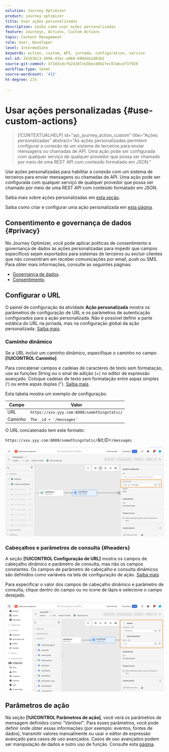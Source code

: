 ```yaml
---
solution: Journey Optimizer
product: journey optimizer
title: Usar ações personalizadas
description: Saiba como usar ações personalizadas
feature: Journeys, Actions, Custom Actions
topic: Content Management
role: User, Developer
level: Intermediate
keywords: action, custom, API, jornada, configuration, service
exl-id: 2b1b3613-3096-43ec-a860-600dda1d83b2
source-git-commit: 47185cdcfb243d7cb3becd861fec87abcef1f929
workflow-type: tm+mt
source-wordcount: '412'
ht-degree: 21%

---
```


# Usar ações personalizadas {#use-custom-actions}

>[!CONTEXTUALHELP]
>id="ajo_journey_action_custom"
>title="Ações personalizadas"
>abstract="As ações personalizadas permitem configurar a conexão de um sistema de terceiros para enviar mensagens ou chamadas de API. Uma ação pode ser configurada com qualquer serviço de qualquer provedor que possa ser chamado por meio de uma REST API com conteúdo formatado em JSON."

Use ações personalizadas para habilitar a conexão com um sistema de terceiros para enviar mensagens ou chamadas de API. Uma ação pode ser configurada com qualquer serviço de qualquer provedor que possa ser chamado por meio de uma REST API com conteúdo formatado em JSON.

Saiba mais sobre ações personalizadas em [esta seção](../action/action.md).

Saiba como criar e configurar uma ação personalizada em [esta página](../action/about-custom-action-configuration.md).

## Consentimento e governança de dados {#privacy}

No Journey Optimizer, você pode aplicar políticas de consentimento e governança de dados às ações personalizadas para impedir que campos específicos sejam exportados para sistemas de terceiros ou excluir clientes que não consentiram em receber comunicações por email, push ou SMS. Para obter mais informações, consulte as seguintes páginas:

* [Governança de dados](../action/action-privacy.md).
* [Consentimento](../action/consent.md).

## Configurar o URL

O painel de configuração da atividade **Ação personalizada** mostra os parâmetros de configuração de URL e os parâmetros de autenticação configurados para a ação personalizada. Não é possível definir a parte estática do URL na jornada, mas na configuração global da ação personalizada. [Saiba mais](../action/about-custom-action-configuration.md).

### Caminho dinâmico

Se a URL incluir um caminho dinâmico, especifique o caminho no campo **[!UICONTROL Caminho]**.

Para concatenar campos e cadeias de caracteres de texto sem formatação, use as funções String ou o sinal de adição (+) no editor de expressão avançado. Coloque cadeias de texto sem formatação entre aspas simples (&#39;) ou entre aspas duplas (&quot;). [Saiba mais](expression/expressionadvanced.md).

Esta tabela mostra um exemplo de configuração:

| Campo | Valor |
| --- | --- |
| URL | `https://xxx.yyy.com:8080/somethingstatic/` |
| Caminho | `The _id + '/messages'` |

O URL concatenado tem este formato:

`https://xxx.yyy.com:8080/somethingstatic/`\&lt;ID>`/messages`

![](assets/journey-custom-action-url.png)

### Cabeçalhos e parâmetros de consulta {#headers}

A seção **[!UICONTROL Configuração de URL]** mostra os campos de cabeçalho dinâmico e parâmetro de consulta, mas não os campos constantes. Os campos de parâmetro de cabeçalho e consulta dinâmicos são definidos como variáveis na tela de configuração de ação. [Saiba mais](../action/about-custom-action-configuration.md#url-configuration)

Para especificar o valor dos campos de cabeçalho dinâmico e parâmetro de consulta, clique dentro do campo ou no ícone de lápis e selecione o campo desejado.

![](assets/journey-dynamicheaderfield.png)

## Parâmetros de ação

Na seção **[!UICONTROL Parâmetros de ação]**, você verá os parâmetros de mensagem definidos como _&quot;Variável&quot;_. Para esses parâmetros, você pode definir onde obter essas informações (por exemplo: eventos, fontes de dados), transmitir valores manualmente ou usar o editor de expressão avançado para casos de uso avançados. Casos de uso avançados podem ser manipulação de dados e outro uso de função. Consulte esta [página](expression/expressionadvanced.md).

